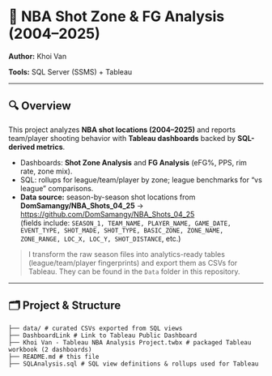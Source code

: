 # 🏀 NBA Shot Zone & FG Analysis (2004–2025)

**Author:** Khoi Van

**Tools:** SQL Server (SSMS) + Tableau

---

## 🔍 Overview
This project analyzes **NBA shot locations (2004–2025)** and reports team/player shooting behavior with **Tableau dashboards** backed by **SQL-derived metrics**.

- Dashboards: **Shot Zone Analysis** and **FG Analysis** (eFG%, PPS, rim rate, zone mix).
- SQL: rollups for league/team/player by zone; league benchmarks for “vs league” comparisons.
- **Data source:** season-by-season shot locations from  
  **DomSamangy/NBA_Shots_04_25** → <https://github.com/DomSamangy/NBA_Shots_04_25>  
  (fields include: `SEASON_1, TEAM_NAME, PLAYER_NAME, GAME_DATE, EVENT_TYPE, SHOT_MADE, SHOT_TYPE, BASIC_ZONE, ZONE_NAME, ZONE_RANGE, LOC_X, LOC_Y, SHOT_DISTANCE`, etc.)

> I transform the raw season files into analytics-ready tables (league/team/player fingerprints) and export them as CSVs for Tableau. They can be found in the `Data` folder in this repository.

---

## 🗂 Project & Structure
```
├── data/ # curated CSVs exported from SQL views
├── DashboardLink # Link to Tableau Public Dashboard
├── Khoi Van - Tableau NBA Analysis Project.twbx # packaged Tableau workbook (2 dashboards)
├── README.md # this file
├── SQLAnalysis.sql # SQL view definitions & rollups used for Tableau

```
